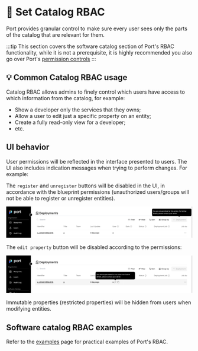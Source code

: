 # 🔐 Set Catalog RBAC

Port provides granular control to make sure every user sees only the parts of the catalog that are relevant for them.

:::tip
This section covers the software catalog section of Port's RBAC functionality, while it is not a prerequisite, it is highly recommended you also go over Port's [permission controls](../../sso-rbac/rbac/rbac.md)
:::

## 💡 Common Catalog RBAC usage

Catalog RBAC allows admins to finely control which users have access to which information from the catalog, for example:

- Show a developer only the services that they owns;
- Allow a user to edit just a specific property on an entity;
- Create a fully read-only view for a developer;
- etc.

## UI behavior

User permissions will be reflected in the interface presented to users. The UI also includes indication messages when trying to perform changes. For example:

The `register` and `unregister` buttons will be disabled in the UI, in accordance with the blueprint permissions (unauthorized users/groups will not be able to register or unregister entities).

![Create button disabled without permissions](../../../static/img/software-catalog/role-based-access-control/permissions/memberNoCreatePermission.png)

The `edit property` button will be disabled according to the permissions:

![Edit property disabled without permissions](../../../static/img/software-catalog/role-based-access-control/permissions/memberNoEditPermission.png)

Immutable properties (restricted properties) will be hidden from users when modifying entities.

## Software catalog RBAC examples

Refer to the [examples](./examples.md) page for practical examples of Port's RBAC.
